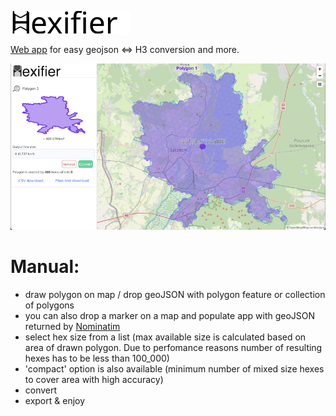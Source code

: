 ![Hexifier](https://raw.githubusercontent.com/jedluk/hexifier/main/src/components/svg/logo.svg)

[Web app](https://jedluk.github.io/hexifier/) for easy geojson <=> H3 conversion and more.

![Screen](https://raw.githubusercontent.com//jedluk/random/master/hexifier/hexifier.png)


# Manual:
 - draw polygon on map / drop geoJSON with polygon feature or collection of polygons 
 - you can also drop a marker on a map and populate app with geoJSON returned by [Nominatim](https://nominatim.org/release-docs/develop/api/Reverse/)
 - select hex size from a list (max available size is calculated based on area of drawn polygon. Due to perfomance reasons number of resulting hexes has to be less than 100_000)
 - 'compact' option is also available (minimum number of mixed size hexes to cover area with high accuracy)
 - convert
 - export & enjoy
